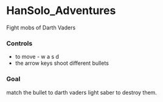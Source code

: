 HanSolo_Adventures
==================

Fight mobs of Darth Vaders

### Controls
* to move - w a s d
* the arrow keys shoot different bullets

### Goal

match the bullet to darth vaders light saber to destroy them.
